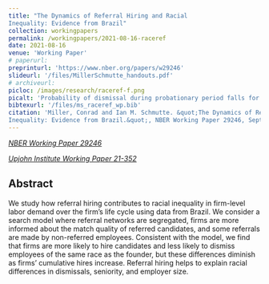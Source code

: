 ```yaml
---
title: "The Dynamics of Referral Hiring and Racial
Inequality: Evidence from Brazil"
collection: workingpapers
permalink: /workingpapers/2021-08-16-raceref
date: 2021-08-16
venue: 'Working Paper'
# paperurl: 
preprinturl: 'https://www.nber.org/papers/w29246'
slideurl: '/files/MillerSchmutte_handouts.pdf'
# archiveurl: 
picloc: /images/research/raceref-f.png
picalt: 'Probability of dismissal during probationary period falls for hires who overlapped in another job with an incumbent worker at their new firm'
bibtexurl: '/files/ms_raceref_wp.bib'
citation: 'Miller, Conrad and Ian M. Schmutte. &quot;The Dynamics of Referral Hiring and Racial
Inequality: Evidence from Brazil.&quot;, NBER Working Paper 29246, September 2021.'
---
```


[*NBER Working Paper 29246*](https://www.nber.org/papers/w29246)

[*Upjohn Institute Working Paper 21-352*](https://research.upjohn.org/up_workingpapers/352/)

## Abstract

We study how referral hiring contributes to racial inequality in firm-level labor demand over
the firm’s life cycle using data from Brazil. We consider a search model where referral networks
are segregated, firms are more informed about the match quality of referred candidates, and
some referrals are made by non-referred employees. Consistent with the model, we find that
firms are more likely to hire candidates and less likely to dismiss employees of the same race as
the founder, but these differences diminish as firms’ cumulative hires increase. Referral hiring
helps to explain racial differences in dismissals, seniority, and employer size.

